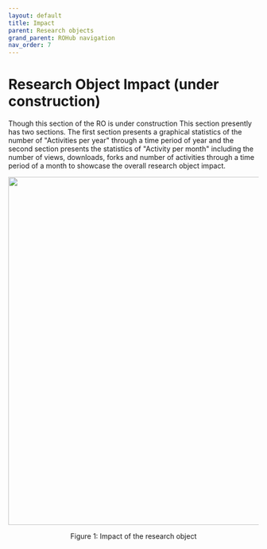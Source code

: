 ```yaml
---
layout: default
title: Impact
parent: Research objects
grand_parent: ROHub navigation
nav_order: 7
---
```


# Research Object Impact (under construction)

Though this section of the RO is under construction This section presently has two sections. The first section presents a graphical statistics of the number of "Activities per year" through a time period of year and the second section presents the statistics of "Activity per month" including the number of views, downloads, forks and number of activities through a time period of a month to showcase the overall research object impact.


<p align="center"> <img src="https://box.psnc.pl/f/2fdbca0502/?raw=1" width="700"> </p>
<div align="center"> Figure 1: Impact of the research object </div>
